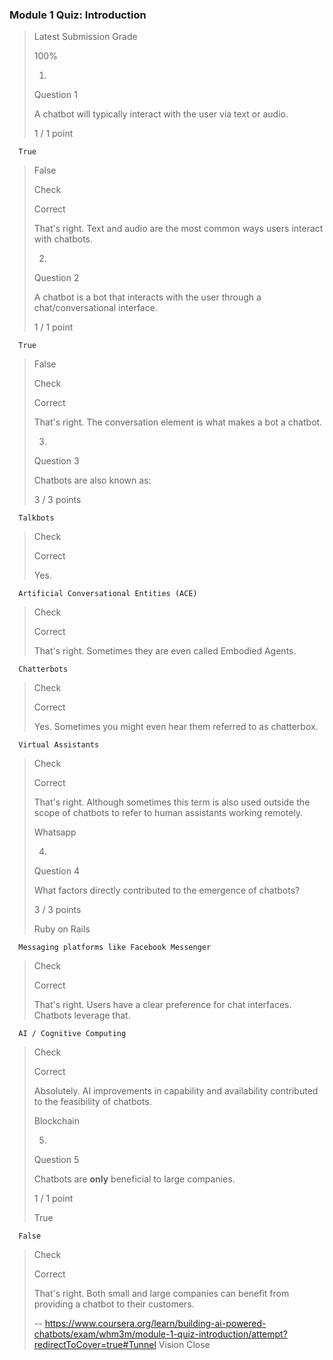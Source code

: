 ### Module 1 Quiz: Introduction
> 
> Latest Submission Grade
> 
> 100%
> 
> 1.
> 
> Question 1
> 
> A chatbot will typically interact with the user via text or audio.
> 
> 1 / 1 point
> 

      True 
> 
>  False 
> 
> Check
> 
> Correct
> 
> That's right. Text and audio are the most common ways users interact with chatbots.
> 
> 2.
> 
> Question 2
> 
> A chatbot is a bot that interacts with the user through a chat/conversational interface.
> 
> 1 / 1 point
> 

      True 
> 
>  False 
> 
> Check
> 
> Correct
> 
> That's right. The conversation element is what makes a bot a chatbot.
> 
> 3.
> 
> Question 3
> 
> Chatbots are also known as:
> 
> 3 / 3 points
> 

      Talkbots 
> 
> Check
> 
> Correct
> 
> Yes.
> 

      Artificial Conversational Entities (ACE) 
> 
> Check
> 
> Correct
> 
> That's right. Sometimes they are even called Embodied Agents.
> 

      Chatterbots 
> 
> Check
> 
> Correct
> 
> Yes. Sometimes you might even hear them referred to as chatterbox.
> 

      Virtual Assistants 
> 
> Check
> 
> Correct
> 
> That's right. Although sometimes this term is also used outside the scope of chatbots to refer to human assistants working remotely.
> 
>  Whatsapp 
> 
> 4.
> 
> Question 4
> 
> What factors directly contributed to the emergence of chatbots?
> 
> 3 / 3 points
> 
>  Ruby on Rails 
> 

      Messaging platforms like Facebook Messenger 
> 
> Check
> 
> Correct
> 
> That's right. Users have a clear preference for chat interfaces. Chatbots leverage that.
> 

      AI / Cognitive Computing 
> 
> Check
> 
> Correct
> 
> Absolutely. AI improvements in capability and availability contributed to the feasibility of chatbots.
> 
>  Blockchain 
> 
> 5.
> 
> Question 5
> 
> Chatbots are **only** beneficial to large companies.
> 
> 1 / 1 point
> 
>  True 
> 

      False 
> 
> Check
> 
> Correct
> 
> That's right. Both small and large companies can benefit from providing a chatbot to their customers.
>
> -- https://www.coursera.org/learn/building-ai-powered-chatbots/exam/whm3m/module-1-quiz-introduction/attempt?redirectToCover=true#Tunnel Vision Close

